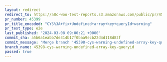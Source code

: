 ```yaml
---
layout: redirect
redirect_to: https://a8c-woo-test-reports.s3.amazonaws.com/public/pr/45399/e2e/index.html
pr_number: 45399
pr_title_encoded: "CYS%3A+fix+Undefined+array+key+queryId+warning"
pr_test_type: e2e
last_published: "2024-03-08 09:00:21 +0000"
commit_sha: a5b6a1eabb7de314b17f0baa9ecb22d4d118d82f
commit_message: "Merge branch '45398-cys-warning-undefined-array-key-queryid' of githu…"
branch_name: 45398-cys-warning-undefined-array-key-queryid
passed: true
---
```

